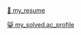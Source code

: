 <a href="https://drive.google.com/file/d/1RyYi76psYhtQ62F4IOHYl5xajWPSr4eX/view?usp=sharing">📑 my_resume</a><br><br> 
<a href="https://solved.ac/profile/suwon3274">😸 my_solved.ac_profile</a><br><br> 

<!--
**suw0n/suw0n** is a ✨ _special_ ✨ repository because its `README.md` (this file) appears on your GitHub profile.

Here are some ideas to get you started:

- 🔭 I’m currently working on ...
- 🌱 I’m currently learning ...
- 👯 I’m looking to collaborate on ...
- 🤔 I’m looking for help with ...
- 💬 Ask me about ...
- 📫 How to reach me: ...
- 😄 Pronouns: ...
- ⚡ Fun fact: ...
-->
